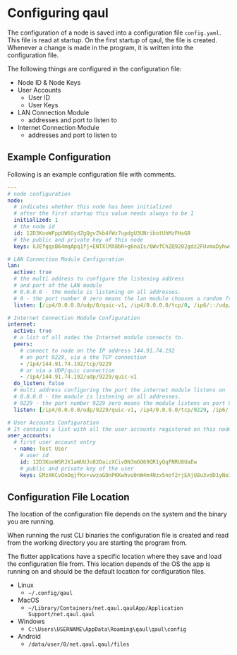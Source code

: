 # Configuring qaul

The configuration of a node is saved into a configuration file `config.yaml`.
This file is read at startup.
On the first startup of qaul, the file is created.
Whenever a change is made in the program, it is written into the configuration file.

The following things are configured in the configuration file:

* Node ID & Node Keys
* User Accounts
  * User ID
  * User Keys
* LAN Connection Module
  * addresses and port to listen to
* Internet Connection Module
  * addresses and port to listen to

## Example Configuration

Following is an example configuration file with comments.

```yaml
---
# node configuration
node:
  # indicates whether this node has been initialized
  # after the first startup this value needs always to be 1
  initialized: 1
  # the node id
  id: 12D3KooWFppUW6GydZgQgvZkb4fWz7updgU3UNribotUhMzFHxG8
  # the public and private key of this node
  keys: kJEfgqsB64mqApq1fj+ENTXlMX8bR+g6naIs/6WvfChZQ9202gdz2FUvmaDyhwddiwi/HUv1UzQn2xkmLL6CKQ==

# LAN Connection Module Configuration
lan:
  active: true
  # the multi address to configure the listening address 
  # and port of the LAN module
  # 0.0.0.0 - the module is listening on all addresses.
  # 0 - the port number 0 zero means the lan module chooses a random free port
  listen: [/ip4/0.0.0.0/udp/0/quic-v1, /ip4/0.0.0.0/tcp/0, /ip6/::/udp/0/quic-v1, /ip6/::/tcp/0]

# Internet Connection Module Configuration
internet:
  active: true
  # a list of all nodes the Internet module connects to.
  peers:
    # connect to node on the IP address 144.91.74.192
    # on port 9229, via a the TCP connection
    - /ip4/144.91.74.192/tcp/9229
    # or via a UDP/quic connection
    - /ip4/144.91.74.192/udp/9229/quic-v1
  do_listen: false
  # multi address configuring the port the internet module listens on
  # 0.0.0.0 - the module is listening on all addresses.
  # 9229 - the port number 9229 zero means the module listens on port 9229 for incoming connections
  listen: [/ip4/0.0.0.0/udp/9229/quic-v1, /ip4/0.0.0.0/tcp/9229, /ip6/::/udp/9229/quic-v1, /ip6/::/tcp/9229]

# User Accounts Configuration
# It contains a list with all the user accounts registered on this node
user_accounts:
  # first user account entry
  - name: Test User
    # user id
    id: 12D3KooWSRJX1aWUUJo82DaizXCivDN3mGQ69QR1yQqFNRU8UaEw
    # public and private key of the user
    keys: EMzXKCvOnOqjfKx+vwzaGOnPKKwhvu0nW4m4Nzx5nof2rjEAjU8u3vdD1yNo3j3FVg3qjV2VgiP3XkNo3Wz21A==
```

## Configuration File Location

The location of the configuration file depends on the system and the
binary you are running.

When running the rust CLI binaries the configuration file is created and
read from the working directory you are starting the program from.

The flutter applications have a specific location where they save and load the
configuration file from.
This location depends of the OS the app is running on and should be the default
location for configuration files.

* Linux
  * `~/.config/qaul`
* MacOS
  * `~/Library/Containers/net.qaul.qaulApp/Application Support/net.qaul.qaul`
* Windows
  * `C:\Users\USERNAME\AppData\Roaming\qaul\qaul\config`
* Android
  * `/data/user/0/net.qaul.qaul/files`
